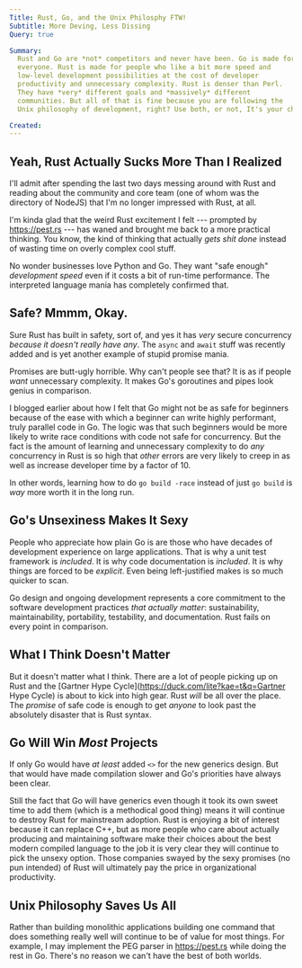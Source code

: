 ```yaml
---
Title: Rust, Go, and the Unix Philosphy FTW!
Subtitle: More Deving, Less Dissing
Query: true

Summary:
  Rust and Go are *not* competitors and never have been. Go is made for
  everyone. Rust is made for people who like a bit more speed and
  low-level development possibilities at the cost of developer
  productivity and unnecessary complexity. Rust is denser than Perl.
  They have *very* different goals and *massively* different
  communities. But all of that is fine because you are following the
  Unix philosophy of development, right? Use both, or not, It's your choice.

Created: 
---
```


## Yeah, Rust Actually Sucks More Than I Realized

I'll admit after spending the last two days messing around with Rust and
reading about the community and core team (one of whom was the directory
of NodeJS) that I'm no longer impressed with Rust, at all.

I'm kinda glad that the weird Rust excitement I felt --- prompted by
<https://pest.rs> --- has waned and brought me back to a more practical
thinking. You know, the kind of thinking that actually *gets shit done*
instead of wasting time on overly complex cool stuff. 

No wonder businesses love Python and Go. They want "safe enough"
*development speed* even if it costs a bit of run-time performance. The
interpreted language mania has completely confirmed that.

## Safe? Mmmm, Okay.

Sure Rust has built in safety, sort of, and yes it has *very* secure
concurrency *because it doesn't really have any*. The `async` and
`await` stuff was recently added and is yet another example of stupid
promise mania. 

Promises are butt-ugly horrible. Why can't people see that? It is as if
people *want* unnecessary complexity. It makes Go's goroutines and pipes
look genius in comparison.

I blogged earlier about how I felt that Go might not be as safe for
beginners because of the ease with which a beginner can write highly
performant, truly parallel code in Go. The logic was that such beginners
would be more likely to write race conditions with code not safe for
concurrency. But the fact is the amount of learning and unnecessary
complexity to do *any* concurrency in Rust is so high that *other*
errors are very likely to creep in as well as increase developer time by
a factor of 10.

In other words, learning how to do `go build -race` instead of just `go
build` is *way* more worth it in the long run.

## Go's Unsexiness Makes It Sexy

People who appreciate how plain Go is are those who have decades of
development experience on large applications. That is why a unit test
framework is *included*. It is why code documentation is *included*. It
is why things are forced to be *explicit*. Even being left-justified
makes is so much quicker to scan.

Go design and ongoing development represents a core commitment to the
software development practices *that actually matter*: sustainability,
maintainability, portability, testability, and documentation. Rust fails
on every point in comparison. 

## What I Think Doesn't Matter

But it doesn't matter what I think. There are a lot of people picking up
on Rust and the [Gartner Hype Cycle](https://duck.com/lite?kae=t&q=Gartner Hype Cycle) is about to kick into high gear.
Rust *will* be all over the place. The *promise* of safe code is enough
to get *anyone* to look past the absolutely disaster that is Rust
syntax. 

## Go Will Win *Most* Projects

If only Go would have *at least* added `<>` for the new generics design.
But that would have made compilation slower and Go's priorities have
always been clear.

Still the fact that Go will have generics even though it took its own
sweet time to add them (which is a methodical good thing) means it will
continue to destroy Rust for mainstream adoption. Rust is enjoying a bit
of interest because it can replace C++, but as more people who care
about actually producing and maintaining software make their choices
about the best modern compiled language to the job it is very clear they
will continue to pick the unsexy option. Those companies swayed by the
sexy promises (no pun intended) of Rust will ultimately pay the price in
organizational productivity.

## Unix Philosophy Saves Us All

Rather than building monolithic applications building one command that
does something really well will continue to be of value for most things.
For example, I may implement the PEG parser in <https://pest.rs> while
doing the rest in Go. There's no reason we can't have the best of both
worlds.
